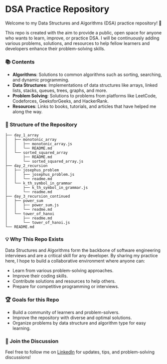 # DSA Practice Repository

Welcome to my Data Structures and Algorithms (DSA) practice repository! 🎉

This repo is created with the aim to provide a public, open space for anyone who wants to learn, improve, or practice DSA. I will be continuously adding various problems, solutions, and resources to help fellow learners and developers enhance their problem-solving skills.

### 📚 Contents

- **Algorithms**: Solutions to common algorithms such as sorting, searching, and dynamic programming.
- **Data Structures**: Implementations of data structures like arrays, linked lists, stacks, queues, trees, graphs, and more.
- **Problem Solving**: Solutions to problems from platforms like LeetCode, Codeforces, GeeksforGeeks, and HackerRank.
- **Resources**: Links to books, tutorials, and articles that have helped me along the way.

### 🔎 Structure of the Repository

```
├── day_1_array
│   ├── monotonic_array
│   │   ├── monotonic_array.js
│   │   └── README.md
│   └── sorted_squared_array
│       ├── README.md
│       └── sorted_squared_array.js
├── day_2_recursion
│   ├── josephus_problem
│   │   ├── josephus_problem.js
│   │   └── readme.md
│   └── k_th_symbol_in_grammar
│       ├── k_th_symbol_in_grammar.js
│       └── readme.md
├── day_3_recursion_continued
│   ├── power_sum
│   │   ├── power_sum.js
│   │   └── readme.md
│   └── tower_of_hanoi
│       ├── readme.md
│       └── tower_of_hanoi.js
└── README.md

```

### 💡 Why This Repo Exists

Data Structures and Algorithms form the backbone of software engineering interviews and are a critical skill for any developer. By sharing my practice here, I hope to build a collaborative environment where anyone can:

- Learn from various problem-solving approaches.
- Improve their coding skills.
- Contribute solutions and resources to help others.
- Prepare for competitive programming or interviews.

### 🏆 Goals for this Repo

- Build a community of learners and problem-solvers.
- Improve the repository with diverse and optimal solutions.
- Organize problems by data structure and algorithm type for easy learning.

### 📢 Join the Discussion

Feel free to follow me on [LinkedIn](https://in.linkedin.com/in/mantash-singh) for updates, tips, and problem-solving discussions!